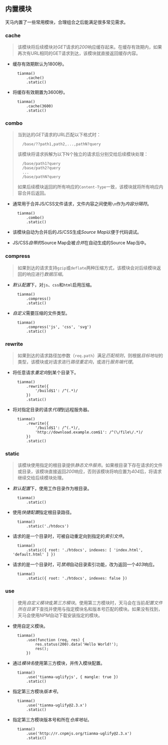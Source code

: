内置模块
-------------------

天马内置了一些常用模块，合理组合之后能满足很多常见需求。


### cache

>	该模块将后续模块对*GET*请求的*200*响应缓存起来。在缓存有效期内，如果再次有URL相同的GET请求到达，该模块就直接返回缓存内容。

+ 缓存有效期默认为1800秒。

		tianma()
			.cache()
			.static()

+ 将缓存有效期置为3600秒。

		tianma()
			.cache(3600)
			.static()

### combo

>	当到达的*GET*请求的URL匹配以下格式时：
>	
>		/base/??path1,path2,...,pathN?query
>	
>	该模块将请求拆解为以下N个独立的请求后分别交给后续模块处理：
>	
>		/base/path1?query
>		/base/path2?query
>		...
>		/base/pathN?query
>	
>	如果后续模块返回的所有响应的`Content-Type`一致，该模块就将所有响应内容合并后返回。

+ 通常用于合并JS/CSS文件请求，文件内容之间使用`\n`作为*内容分隔符*。

		tianma()
			.combo()
			.static()

+ 该模块自动为合并后的JS/CSS生成*Source Map*以便于代码调试。

+ JS/CSS*自带的*Source Map会被*合并*在自动生成的Source Map当中。

### compress

>	如果到达的请求支持`gzip`或`deflate`两种压缩方式，该模块会对后续模块返回的响应进行*数据压缩*。

+ *默认配置*下，对`js`、`css`和`html`启用压缩。

		tianma()
			.compress()
			.static()

+ *自定义*需要压缩的文件类型。

		tianma()
			.compress('js', 'css', 'svg')
			.static()


### rewrite

>	如果到达的请求路径加参数（`req.path`）满足*匹配规则*，则根据*目标地址*的类型，该模块或对请求进行*路径重定向*，或进行*服务端代理*。

+ 将任意请求*重定向*到某个目录下。

		tianma()
			.rewrite({
				'/build$1': /^(.*)/
			})
			.static()

+ 将对指定目录的请求*代理*到远程服务器。

		tianma()
			.rewrite({
				'/build$1': /^(.*)/,
				'http://download.example.com$1': /^(\/file\/.*)/
			})
			.static()

### static

>	该模块使用指定的根目录提供*静态文件服务*。如果根目录下存在请求的文件或目录，该模块直接返回*200*响应，否则该模块将响应置为*404*后，将请求继续交给后续模块处理。

+ *默认配置*下，使用工作目录作为根目录。

		tianma()
			.static()

+ 使用*快捷配置*指定根目录路径。

		tianma()
			.static('./htdocs')

+ 请求的是一个目录时，可被自动重定向到指定的*索引文件*。

		tianma()
			.static({ root: './htdocs', indexes: [ 'index.html', 'default.html' ] })

+ 请求的是一个目录时，可*禁用*自动目录索引功能，改为返回一个*403*响应。

		tianma()
			.static({ root: './htdocs', indexes: false })

### use

>	使用*自定义模块*或*第三方模块*。使用第三方模块时，天马会在当前*配置文件所在目录*下查找并使用与指定模块名和版本号匹配的模块。如果没有找到，天马会使用*NPM*自动下载安装指定的模块。

+ 使用自定义模块。

		tianma()
			.use(function (req, res) {
				res.status(200).data('Hello World!');
				res();
			})

+ 通过*模块名*使用第三方模块，并传入模块配置。

		tianma()
			.use('tianma-uglifyjs', { mangle: true })
			.static()

+ 指定第三方模块*版本号*。

		tianma()
			.use('tianma-uglify@2.3.x')
			.static()

+ 指定第三方模块版本号和所在*仓库地址*。

		tianma()
			.use('http://r.cnpmjs.org/tianma-uglify@2.3.x')
			.static()
